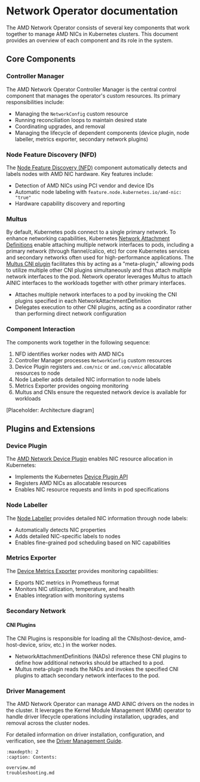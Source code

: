 # Network Operator documentation

The AMD Network Operator consists of several key components that work together to manage AMD NICs in Kubernetes clusters. This document provides an overview of each component and its role in the system.

## Core Components

### Controller Manager

The AMD Network Operator Controller Manager is the central control component that manages the operator's custom resources. Its primary responsibilities include:

- Managing the `NetworkConfig` custom resource
- Running reconciliation loops to maintain desired state
- Coordinating upgrades, and removal
- Managing the lifecycle of dependent components (device plugin, node labeller, metrics exporter, secondary network plugins)

### Node Feature Discovery (NFD)

The [Node Feature Discovery (NFD)](https://github.com/kubernetes-sigs/node-feature-discovery) component automatically detects and labels nodes with AMD NIC hardware. Key features include:

- Detection of AMD NICs using PCI vendor and device IDs
- Automatic node labeling with `feature.node.kubernetes.io/amd-nic: "true"`
- Hardware capability discovery and reporting

### Multus

By default, Kubernetes pods connect to a single primary network. To enhance networking capabilities, Kubernetes [Network Attachment Definitions](https://github.com/k8snetworkplumbingwg/multi-net-spec) enable attaching multiple network interfaces to pods, including a primary network (through flannel/calico, etc) for core Kubernetes services and secondary networks often used for high-performance applications. The [Multus CNI plugin](https://github.com/k8snetworkplumbingwg/multus-cni) facilitates this by acting as a "meta-plugin," allowing pods to utilize multiple other CNI plugins simultaneously and thus attach multiple network interfaces to the pod. Network operator leverages Multus to attach AINIC interfaces to the workloads together with other primary interfaces. 

- Attaches multiple network interfaces to a pod by invoking the CNI plugins specified in each NetworkAttachmentDefinition
- Delegates execution to other CNI plugins, acting as a coordinator rather than performing direct network configuration

### Component Interaction

The components work together in the following sequence:

1. NFD identifies worker nodes with AMD NICs
2. Controller Manager processes `NetworkConfig` custom resources
4. Device Plugin registers `amd.com/nic` or `amd.com/vnic` allocatable resources to node
5. Node Labeller adds detailed NIC information to node labels
6. Metrics Exporter provides ongoing monitoring
7. Multus and CNIs ensure the requested network device is available for workloads

[Placeholder: Architecture diagram]

## Plugins and Extensions

### Device Plugin

The [AMD Network Device Plugin](https://github.com/pensando/k8s-network-device-plugin) enables NIC resource allocation in Kubernetes:

- Implements the Kubernetes [Device Plugin API](https://kubernetes.io/docs/concepts/extend-kubernetes/compute-storage-net/device-plugins/)
- Registers AMD NICs as allocatable resources
- Enables NIC resource requests and limits in pod specifications

### Node Labeller

The [Node Labeller](https://github.com/pensando/k8s-network-node-labeller) provides detailed NIC information through node labels:

- Automatically detects NIC properties
- Adds detailed NIC-specific labels to nodes
- Enables fine-grained pod scheduling based on NIC capabilities

### Metrics Exporter

The [Device Metrics Exporter](https://github.com/pensando/device-metrics-exporter) provides monitoring capabilities:

- Exports NIC metrics in Prometheus format
- Monitors NIC utilization, temperature, and health
- Enables integration with monitoring systems

### Secondary Network
#### CNI Plugins

The CNI Plugins is responsible for loading all the CNIs(host-device, amd-host-device, sriov, etc.) in the worker nodes.
- NetworkAttachmentDefinitions (NADs) reference these CNI plugins to define how additional networks should be attached to a pod.
- Multus meta-plugin reads the NADs and invokes the specified CNI plugins to attach secondary network interfaces to the pod.

### Driver Management

The AMD Network Operator can manage AMD AINIC drivers on the nodes in the cluster.
It leverages the Kernel Module Management (KMM) operator to handle driver lifecycle operations including installation, upgrades, and removal across the cluster nodes.

For detailed information on driver installation, configuration, and verification, see the [Driver Management Guide](./drivers/drivers.md).


```{toctree}
:maxdepth: 2
:caption: Contents:
 
overview.md
troubleshooting.md
   
